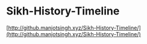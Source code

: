 # Sikh-History-Timeline


[http://github.manjotsingh.xyz/Sikh-History-Timeline/](http://github.manjotsingh.xyz/Sikh-History-Timeline/)
